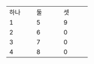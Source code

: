 
<html xmlns:o="urn:schemas-microsoft-com:office:office"
xmlns:x="urn:schemas-microsoft-com:office:excel"
xmlns="http://www.w3.org/TR/REC-html40">

<head>
<meta http-equiv=Content-Type content="text/html; charset=ks_c_5601-1987">
<meta name=ProgId content=Excel.Sheet>
<meta name=Generator content="Microsoft Excel 15">
<link rel=File-List href="SMTP_GetHTML.files/filelist.xml">
<style id="SaveHTML_Styles">
<table
"	{mso-displayed-decimal-separator:""\."";"
"	mso-displayed-thousand-separator:""\"
"	mso-font-charset:129;}"
.xl6318335
"	{padding-top:1px;"
"	padding-right:1px;"
"	padding-left:1px;"
"	mso-ignore:padding;"
"	color:black;"
"	font-size:11.0pt;"
"	font-weight:400;"
"	font-style:normal;"
"	text-decoration:none;"
"	font-family:""맑은 고딕"""
"	mso-font-charset:129;"
"	mso-number-format:General;"
"	text-align:center;"
"	vertical-align:middle;"
"	mso-background-source:auto;"
"	mso-pattern:auto;"
"	white-space:nowrap;}"
.xl6418335
"	{padding-top:1px;"
"	padding-right:1px;"
"	padding-left:1px;"
"	mso-ignore:padding;"
"	color:#006100;"
"	font-size:11.0pt;"
"	font-weight:400;"
"	font-style:normal;"
"	text-decoration:none;"
"	font-family:""맑은 고딕"""
"	mso-font-charset:129;"
"	mso-number-format:General;"
"	text-align:center;"
"	vertical-align:middle;"
"	border:.5pt solid windowtext;"
"	background:#C6EFCE;"
"	mso-pattern:black none;"
"	white-space:nowrap;}"
.xl6518335
"	{padding-top:1px;"
"	padding-right:1px;"
"	padding-left:1px;"
"	mso-ignore:padding;"
"	color:black;"
"	font-size:11.0pt;"
"	font-weight:400;"
"	font-style:normal;"
"	text-decoration:none;"
"	font-family:""맑은 고딕"""
"	mso-font-charset:129;"
"	mso-number-format:General;"
"	text-align:center;"
"	vertical-align:middle;"
"	border:.5pt solid windowtext;"
"	mso-background-source:auto;"
"	mso-pattern:auto;"
"	white-space:nowrap;}"
ruby
"	{ruby-align:left;}"
rt
"	{color:windowtext;"
"	font-size:8.0pt;"
"	font-weight:400;"
"	font-style:normal;"
"	text-decoration:none;"
"	font-family:""맑은 고딕"""
"	mso-font-charset:129;"
"	mso-char-type:none;}"
>
</style>
</head>

<body>
<!--[if !excel]>　　<![endif]-->
<!--다음 내용은 Microsoft Excel의 웹 페이지로 게시 마법사를 사용하여 작성되었습니다.-->
<!--같은 내용의 항목이 다시 게시되면 DIV 태그 사이에 있는 내용이 변경됩니다.-->
<!----------------------------->
<!--Excel의 웹 페이지 마법사로 게시해서 나온 결과의 시작 -->
<!----------------------------->

<div id="SaveHTML_Styles" align=center x:publishsource="Excel">

<table border=0 cellpadding=0 cellspacing=0 width=216 style='border-collapse:
 collapse;table-layout:fixed;width:162pt'>
 <col class=xl6318335 width=72 span=3 style='width:54pt'>
 <tr height=22 style='height:16.5pt'>
  <td height=22 class=xl6418335 width=72 style='height:16.5pt;width:54pt'>하나</td>
  <td class=xl6418335 width=72 style='border-left:none;width:54pt'>둘</td>
  <td class=xl6418335 width=72 style='border-left:none;width:54pt'>셋</td>
 </tr>
 <tr height=22 style='height:16.5pt'>
  <td height=22 class=xl6518335 style='height:16.5pt;border-top:none'>1</td>
  <td class=xl6518335 style='border-top:none;border-left:none'>5</td>
  <td class=xl6518335 style='border-top:none;border-left:none'>9</td>
 </tr>
 <tr height=22 style='height:16.5pt'>
  <td height=22 class=xl6518335 style='height:16.5pt;border-top:none'>2</td>
  <td class=xl6518335 style='border-top:none;border-left:none'>6</td>
  <td class=xl6518335 style='border-top:none;border-left:none'>0</td>
 </tr>
 <tr height=22 style='height:16.5pt'>
  <td height=22 class=xl6518335 style='height:16.5pt;border-top:none'>3</td>
  <td class=xl6518335 style='border-top:none;border-left:none'>7</td>
  <td class=xl6518335 style='border-top:none;border-left:none'>0</td>
 </tr>
 <tr height=22 style='height:16.5pt'>
  <td height=22 class=xl6518335 style='height:16.5pt;border-top:none'>4</td>
  <td class=xl6518335 style='border-top:none;border-left:none'>8</td>
  <td class=xl6518335 style='border-top:none;border-left:none'>0</td>
 </tr>
 <![if supportMisalignedColumns]>
 <tr height=0 style='display:none'>
  <td width=72 style='width:54pt'></td>
  <td width=72 style='width:54pt'></td>
  <td width=72 style='width:54pt'></td>
 </tr>
 <![endif]>
</table>

</div>


<!----------------------------->
<!--Excel의 웹 페이지 마법사로 게시해서 나온 결과의 끝-->
<!----------------------------->
</body>

</html>
